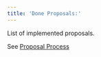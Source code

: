```yaml
---
title: 'Done Proposals:'
---
```


List of implemented proposals.

See [Proposal Process](../contributing/proposal-process.md)
